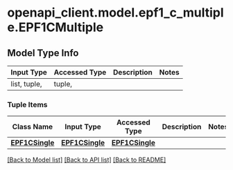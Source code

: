 # openapi_client.model.epf1_c_multiple.EPF1CMultiple

## Model Type Info
Input Type | Accessed Type | Description | Notes
------------ | ------------- | ------------- | -------------
list, tuple,  | tuple,  |  | 

### Tuple Items
Class Name | Input Type | Accessed Type | Description | Notes
------------- | ------------- | ------------- | ------------- | -------------
[**EPF1CSingle**](EPF1CSingle.md) | [**EPF1CSingle**](EPF1CSingle.md) | [**EPF1CSingle**](EPF1CSingle.md) |  | 

[[Back to Model list]](../../README.md#documentation-for-models) [[Back to API list]](../../README.md#documentation-for-api-endpoints) [[Back to README]](../../README.md)

